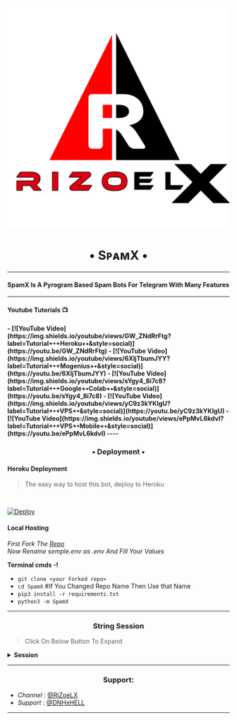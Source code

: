 <p align="center">
  <img src="resources/RiZoeLX.png" alt="RiZoeLXSpam Logo">
</p>
<h1 align="center">
  <b>• SᴘᴀᴍX •</b>
</h1>

----

<h4> SpamX Is A Pyrogram Based Spam Bots For Telegram With Many Features </h4>

----
<h4> Youtube Tutorials 📺 <h4>
- [![YouTube Video](https://img.shields.io/youtube/views/GW_ZNdRrFtg?label=Tutorial+•+Heroku+•&style=social)](https://youtu.be/GW_ZNdRrFtg)
- [![YouTube Video](https://img.shields.io/youtube/views/6XIjTbumJYY?label=Tutorial+•+Mogenius+•&style=social)](https://youtu.be/6XIjTbumJYY)
- [![YouTube Video](https://img.shields.io/youtube/views/sYgy4_8i7c8?label=Tutorial+•+Google+•Colab+•&style=social)](https://youtu.be/sYgy4_8i7c8)
- [![YouTube Video](https://img.shields.io/youtube/views/yC9z3kYKIgU?label=Tutorial+•+VPS+•&style=social)](https://youtu.be/yC9z3kYKIgU)
- [![YouTube Video](https://img.shields.io/youtube/views/ePpMvL6kdvI?label=Tutorial+•+VPS+•Mobile+•&style=social)](https://youtu.be/ePpMvL6kdvI)
----

<h3 align="center"> • Deployment • </h3>

<h4> Heroku Deployment </h4>

> The easy way to host this bot, deploy to Heroku 
<br>

[![Deploy](https://www.herokucdn.com/deploy/button.svg)](https://heroku.com/deploy?template=https://github.com/RiZoeLX/SpamX)

<h4> Local Hosting </h4>

<i> First Fork The [Repo](https://github.com/RiZoeLX/SpamX) </i>
<br>
<i> Now Rename semple.env as .env And Fill Your Values </i>

<b> Terminal cmds -! </b>

- `git clone <your Forked repo>`
- `cd SpamX` #If You Changed Repo Name Then Use that Name
- `pip3 install -r requirements.txt`
- `python3 -m SpamX`

----

<h3 align="center"> String Session </h3>

> Click On Below Button To Expand 

<details>
<summary><b> Session </b></summary>
<br>
× <i> You'll need a API_ID & API_HASH in order to generate Pyrogram session string. Get This Values from https://my.telegram.org </i>
<h4>• Generate Session Using Telegram Bot: </h4>    
<p><a href="http://t.me/TELESTRING_BOT?start=generate"><img src="https://telegra.ph/file/1ccff3d3c8535d614ddf9.jpg" width="150""/></a></p>

</details>

----

<h3 align="center"> Support: </h3>

  * <i> Channel </i>: [@RiZoeLX](https://t.me/RiZoeLX) <br>
  * <i> Support </i>: [@DNHxHELL](https://t.me/DNHxHELL)

----

